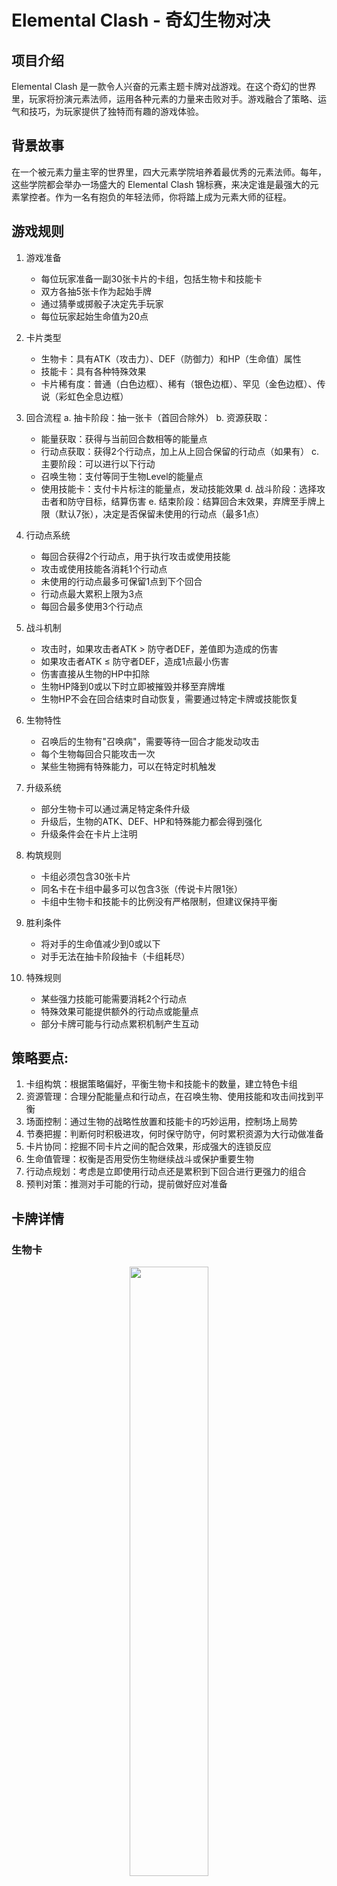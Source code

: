 # Elemental Clash - 奇幻生物对决

## 项目介绍

Elemental Clash 是一款令人兴奋的元素主题卡牌对战游戏。在这个奇幻的世界里，玩家将扮演元素法师，运用各种元素的力量来击败对手。游戏融合了策略、运气和技巧，为玩家提供了独特而有趣的游戏体验。

## 背景故事

在一个被元素力量主宰的世界里，四大元素学院培养着最优秀的元素法师。每年，这些学院都会举办一场盛大的 Elemental Clash 锦标赛，来决定谁是最强大的元素掌控者。作为一名有抱负的年轻法师，你将踏上成为元素大师的征程。

## 游戏规则
1. 游戏准备
    - 每位玩家准备一副30张卡片的卡组，包括生物卡和技能卡
    - 双方各抽5张卡作为起始手牌
    - 通过猜拳或掷骰子决定先手玩家
    - 每位玩家起始生命值为20点

2. 卡片类型
    - 生物卡：具有ATK（攻击力）、DEF（防御力）和HP（生命值）属性
    - 技能卡：具有各种特殊效果
    - 卡片稀有度：普通（白色边框）、稀有（银色边框）、罕见（金色边框）、传说（彩虹色全息边框）

3. 回合流程
   a. 抽卡阶段：抽一张卡（首回合除外）
   b. 资源获取：
    - 能量获取：获得与当前回合数相等的能量点
    - 行动点获取：获得2个行动点，加上从上回合保留的行动点（如果有）
      c. 主要阶段：可以进行以下行动
    - 召唤生物：支付等同于生物Level的能量点
    - 使用技能卡：支付卡片标注的能量点，发动技能效果
      d. 战斗阶段：选择攻击者和防守目标，结算伤害
      e. 结束阶段：结算回合末效果，弃牌至手牌上限（默认7张），决定是否保留未使用的行动点（最多1点）

4. 行动点系统
    - 每回合获得2个行动点，用于执行攻击或使用技能
    - 攻击或使用技能各消耗1个行动点
    - 未使用的行动点最多可保留1点到下个回合
    - 行动点最大累积上限为3点
    - 每回合最多使用3个行动点

5. 战斗机制
    - 攻击时，如果攻击者ATK > 防守者DEF，差值即为造成的伤害
    - 如果攻击者ATK ≤ 防守者DEF，造成1点最小伤害
    - 伤害直接从生物的HP中扣除
    - 生物HP降到0或以下时立即被摧毁并移至弃牌堆
    - 生物HP不会在回合结束时自动恢复，需要通过特定卡牌或技能恢复

6. 生物特性
    - 召唤后的生物有"召唤病"，需要等待一回合才能发动攻击
    - 每个生物每回合只能攻击一次
    - 某些生物拥有特殊能力，可以在特定时机触发

7. 升级系统
    - 部分生物卡可以通过满足特定条件升级
    - 升级后，生物的ATK、DEF、HP和特殊能力都会得到强化
    - 升级条件会在卡片上注明

8. 构筑规则
    - 卡组必须包含30张卡片
    - 同名卡在卡组中最多可以包含3张（传说卡片限1张）
    - 卡组中生物卡和技能卡的比例没有严格限制，但建议保持平衡

9. 胜利条件
    - 将对手的生命值减少到0或以下
    - 对手无法在抽卡阶段抽卡（卡组耗尽）

10. 特殊规则
    - 某些强力技能可能需要消耗2个行动点
    - 特殊效果可能提供额外的行动点或能量点
    - 部分卡牌可能与行动点累积机制产生互动

## 策略要点:
1. 卡组构筑：根据策略偏好，平衡生物卡和技能卡的数量，建立特色卡组
2. 资源管理：合理分配能量点和行动点，在召唤生物、使用技能和攻击间找到平衡
3. 场面控制：通过生物的战略性放置和技能卡的巧妙运用，控制场上局势
4. 节奏把握：判断何时积极进攻，何时保守防守，何时累积资源为大行动做准备
5. 卡片协同：挖掘不同卡片之间的配合效果，形成强大的连锁反应
6. 生命值管理：权衡是否用受伤生物继续战斗或保护重要生物
7. 行动点规划：考虑是立即使用行动点还是累积到下回合进行更强力的组合
8. 预判对策：推测对手可能的行动，提前做好应对准备

## 卡牌详情
### 生物卡

<div align="center"><img src="./cards/Shield%20Warrior.png" width="50%"/></div>

1. 盾牌战士 (Shield Warrior)
- 类型：生物 (Creature)
- 费用：2
- ATK: 1 | HP: 4 | DEF: 4
- 技能：嘲讽 - 对手的生物必须优先攻击该生物。
- Skill: Taunt - Enemy creatures must attack this creature first.

<div align="center"><img src="./cards/Rock%20Golem.png" width="50%"/></div>

2. 岩石傀儡 (Rock Golem)
- 类型：生物 (Creature)
- 费用：2
- ATK: 2 | HP: 4 | DEF: 2
- 技能：坚固 - 受到的伤害减少1点。
- Skill: Sturdy - Takes 1 less damage from all sources.

<div align="center"><img src="./cards/Forest%20Elf.png" width="50%"/></div>

3. 森林精灵 (Forest Elf)
- 类型：生物 (Creature)
- 费用：2
- ATK: 2 | HP: 3 | DEF: 1
- 技能：敏捷 - 可以在召唤的回合立即攻击。 
- Skill: Haste - Can attack immediately when summoned.

<div align="center"><img src="./cards/Brave%20Squire.png" width="50%"/></div>

4. 勇敢的见习骑士 (Brave Squire)
- 类型：生物 (Creature)
- 费用：1
- ATK: 1 | HP: 2 | DEF: 1
- 技能：激励 - 你的其他生物获得+1攻击力。
- Skill: Inspire - Your other creatures get +1 attack.

<div align="center"><img src="./cards/Magic%20Apprentice.png" width="50%"/></div> 

5. 魔法学徒 (Magic Apprentice)
- 类型：生物 (Creature)
- 费用：2
- ATK: 1 | HP: 3 | DEF: 1
- 技能：法术强化 - 你的法术伤害+1。
- Skill: Spell Power - Your spells deal 1 extra damage.

<div align="center"><img src="./cards/Water%20Elemental.png" width="50%"/></div>

6. 水元素 (Water Elemental)
- 类型：生物 (Creature)
- 费用：2
- ATK: 1 | HP: 3 | DEF: 1
- 技能：冻结 - 攻击时，目标下回合无法行动。
- Skill: Freeze - Target can't act next turn when attacked.

<div align="center"><img src="./cards/Fire%20Mage.png" width="50%"/></div>

7. 火焰术士 (Fire Mage)
- 类型：生物 (Creature)
- 费用：2
- ATK: 2 | HP: 2 | DEF: 1
- 技能：燃烧 - 对敌方英雄造成1点额外伤害。
- Skill: Burn - Deal 1 extra damage to the enemy hero.

<div align="center"><img src="./cards/Gargoyle.png" width="50%"/></div>

8. 石像鬼 (Gargoyle)
- 类型：生物 (Creature)
- 费用：2
- ATK: 1 | HP: 3 | DEF: 2
- 技能：飞行 - 只能被飞行生物或法术攻击。
- Skill: Flying - Can only be attacked by flying creatures or spells.

<div align="center"><img src="./cards/Raging%20Orc.png" width="50%"/></div>

9. 狂暴兽人 (Raging Orc)
- 类型：生物 (Creature)
- 费用：2
- ATK: 3 | HP: 3 | DEF: 1
- 技能：狂暴 - 受到伤害后攻击力+1。
- Skill: Rage - Gains +1 attack after taking damage.

<div align="center"><img src="./cards/Shadow%20Assassin.png" width="50%"/></div>

10. 暗影刺客 (Shadow Assassin)
- 类型：生物 (Creature)
- 费用：3
- ATK: 3 | HP: 2 | DEF: 1
- 技能：潜行 - 无法被选中为目标，直到攻击。
- Skill: Stealth - Can't be targeted until it attacks.

<div align="center"><img src="./cards/Bear%20Guardian.png" width="50%"/></div>

11. 巨熊守卫 (Bear Guardian)
- 类型：生物 (Creature)
- 费用：3
- ATK: 2 | HP: 5 | DEF: 3
- 技能：守护 - 相邻的友方生物受到的伤害减少1点。
- Skill: Guard - Adjacent friendly creatures take 1 less damage.

<div align="center"><img src="./cards/Wizard%20Apprentice.png" width="50%"/></div>

12. 巫师学徒 (Wizard Apprentice)
- 类型：生物 (Creature)
- 费用：2
- ATK: 1 | HP: 3 | DEF: 1
- 技能：法术发现 - 回合结束时，从三个法术中选择一个加入手牌。
- Skill: Spell Discovery - At the end of your turn, discover a spell.

<div align="center"><img src="./cards/Venomous%20Spider.png" width="50%"/></div>

13. 剧毒蜘蛛 (Venomous Spider)
- 类型：生物 (Creature)
- 费用：2
- ATK: 1 | HP: 2 | DEF: 1
- 技能：剧毒 - 无论造成多少伤害都会消灭目标生物。
- Skill: Poisonous - Destroys any creature it damages.

### 技能卡

<div align="center"><img src="./cards/Thunderstrike.png" width="50%"/></div>

14. 雷霆一击 (Thunderstrike)
- 类型：法术 (Spell)
- 费用：3
- 技能：造成3点伤害，目标被击晕一回合。
- Skill: Deal 3 damage and stun the target for 1 turn.

<div align="center"><img src="./cards/Dragon's%20Breath.png" width="50%"/></div>

15. 龙息术 (Dragon's Breath)
- 类型：法术 (Spell)
- 费用：3
- 技能：对所有敌方生物造成2点伤害。
- Skill: Deal 2 damage to all enemy creatures.

<div align="center"><img src="./cards/Holy%20Shield.png" width="50%"/></div>

16. 圣光护盾 (Holy Shield)
- 类型：法术 (Spell)
- 费用：1
- 技能：为一个生物提供一次免疫伤害的护盾。
- Skill: Give a creature a shield that blocks one instance of damage.

<div align="center"><img src="./cards/Frost%20Nova.png" width="50%"/></div>

17. 冰霜新星 (Frost Nova)
- 类型：法术 (Spell)
- 费用：3
- 技能：冻结所有敌方生物一回合。
- Skill: Freeze all enemy creatures for 1 turn.

<div align="center"><img src="./cards/Life%20Drain.png" width="50%"/></div>

18. 生命汲取 (Life Drain)
- 类型：法术 (Spell)
- 费用：3
- 技能：造成3点伤害，恢复你3点生命值。
- Skill: Deal 3 damage and restore 3 health to your hero.

<div align="center"><img src="./cards/Summon%20Elemental.png" width="50%"/></div>

19. 召唤元素 (Summon Elemental)
- 类型：法术 (Spell)
- 费用：2
- 技能：随机召唤一个2/2的元素生物。
- Skill: Summon a random 2/2 Elemental creature.

<div align="center"><img src="./cards/Divine%20Punishment.png" width="50%"/></div>

20. 神圣惩戒 (Divine Punishment)
- 类型：法术 (Spell)
- 费用：4
- 技能：消灭一个攻击力大于或等于5的敌方生物。
- Skill: Destroy an enemy creature with 5 or more attack.

<div align="center"><img src="./cards/War%20Stomp.png" width="50%"/></div>

21. 战争践踏 (War Stomp)
- 类型：法术 (Spell)
- 费用：3
- 技能：对所有敌方生物造成1点伤害并使其眩晕一回合。
- Skill: Deal 1 damage to all enemy creatures and stun them for 1 turn.

<div align="center"><img src="./cards/Arcane%20Intellect.png" width="50%"/></div>

22. 奥术智慧 (Arcane Intellect)
- 类型：法术 (Spell)
- 费用：2
- 技能：抽两张牌。
- Skill: Draw 2 cards.

<div align="center"><img src="./cards/Firestorm.png" width="50%"/></div>

23. 火焰风暴 (Firestorm)
- 类型：法术 (Spell)
- 费用：4
- 技能：对所有生物造成3点伤害。
- Skill: Deal 3 damage to all creatures.

<div align="center"><img src="./cards/Nature's%20Power.png" width="50%"/></div>

24. 自然之力 (Nature's Power)
- 类型：法术 (Spell)
- 费用：3
- 技能：使你所有的生物获得+1/+1。
- Skill: Give all your creatures +1/+1.

<div align="center"><img src="./cards/Time%20Warp.png" width="50%"/></div>

25. 时间扭曲 (Time Warp)
- 类型：法术 (Spell)
- 费用：5
- 技能：结束你的回合后，获得一个额外回合。
- Skill: Take an extra turn after this one.

<div align="center"><img src="./cards/Healing%20Light.png" width="50%"/></div>

26. 治愈之光 (Healing Light)
- 类型：法术 (Spell)
- 费用：1
- 技能：恢复4点生命值。
- Skill: Restore 4 health to a target.

<div align="center"><img src="./cards/Mana%20Charge.png" width="50%"/></div>

27. 魔力充能 (Mana Charge)
- 类型：法术 (Spell)
- 费用：1
- 技能：获得2点额外能量。
- Skill: Gain 2 additional mana crystals this turn.

<div align="center"><img src="./cards/Magic%20Missile.png" width="50%"/></div>

28. 魔法飞弹 (Magic Missile)
- 类型：法术 (Spell)
- 费用：1
- 技能：造成2点伤害。
- Skill: Deal 2 damage to a target.

<div align="center"><img src="./cards/Fireball.png" width="50%"/></div>

29. 火球术 (Fireball)
- 类型：法术 (Spell)
- 费用：2
- 技能：造成4点伤害。
- Skill: Deal 4 damage to a target.

<div align="center"><img src="./cards/Mirror%20Image.png" width="50%"/></div>

30. 魔法镜像 (Mirror Image)
- 类型：法术 (Spell)
- 费用：2
- 技能：复制一个友方生物，创造一个1/1的复制品。
- Skill: Create a 1/1 copy of a friendly creature.
